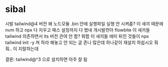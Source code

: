 # sibal

시발 tailwind@4 버전 왜 노드모듈 .bin 안에 실행파일 실행 안 시켜줌?
이 새끼 때문에 nvm 하고 npx 다 지우고 패스 설정까지 다 했네 개시발련아
flowbite 이 새끼들 tailwind 의존하면서 lts 버전 관여 안 함? 뭐함 이 새끼들 애미 뒤진 것들이 npx tailwind init -y 쳐 하라 해놓고 안 되는 글 존나 많은데 하나같이 재설치 하쉽시오 훠훠.. 이 지랄하는데

결론: tailwind@^3 으로 설치하면 아주 잘 됨
